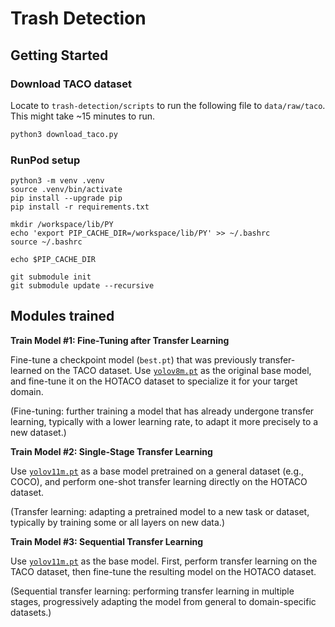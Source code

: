 # Trash Detection

## Getting Started

### Download TACO dataset
Locate to `trash-detection/scripts` to run the following file to `data/raw/taco`. This might take ~15 minutes to run.

``` bash
python3 download_taco.py
```

### RunPod setup
```
python3 -m venv .venv
source .venv/bin/activate
pip install --upgrade pip
pip install -r requirements.txt

mkdir /workspace/lib/PY
echo 'export PIP_CACHE_DIR=/workspace/lib/PY' >> ~/.bashrc
source ~/.bashrc

echo $PIP_CACHE_DIR

git submodule init
git submodule update --recursive

```

## Modules trained
**Train Model #1: Fine-Tuning after Transfer Learning**

Fine-tune a checkpoint model (`best.pt`) that was previously transfer-learned on the TACO dataset. Use [`yolov8m.pt`](http://yolov8m.pt) as the original base model, and fine-tune it on the HOTACO dataset to specialize it for your target domain.

(Fine-tuning: further training a model that has already undergone transfer learning, typically with a lower learning rate, to adapt it more precisely to a new dataset.)
    

**Train Model #2: Single-Stage Transfer Learning**
    
Use [`yolov11m.pt`](http://yolov11m.pt/) as a base model pretrained on a general dataset (e.g., COCO), and perform one-shot transfer learning directly on the HOTACO dataset.
    
(Transfer learning: adapting a pretrained model to a new task or dataset, typically by training some or all layers on new data.)
    

**Train Model #3: Sequential Transfer Learning**
    
Use [`yolov11m.pt`](http://yolov11m.pt/) as the base model. First, perform transfer learning on the TACO dataset, then fine-tune the resulting model on the HOTACO dataset.
    
(Sequential transfer learning: performing transfer learning in multiple stages, progressively adapting the model from general to domain-specific datasets.)